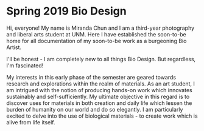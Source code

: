 # Spring 2019 Bio Design
Hi, everyone! My name is Miranda Chun and I am a third-year photography and liberal arts student at UNM. Here I have established the soon-to-be home for all documentation of my soon-to-be work as a burgeoning Bio Artist. 

I'll be honest - I am completely new to all things Bio Design. 
But regardless, I'm fascinated!

My interests in this early phase of the semester are geared towards research and explorations within the realm of materials. 
As an art student, I am intrigued with the notion of producing hands-on work which innovates sustainably and self-sufficiently. 
My ultimate objective in this regard is to discover uses for materials in both creation and daily life which lessen the burden of humanity on our world and do so elegantly. 
I am particularly excited to delve into the use of biological materials - to create work which is alive from life itself.
